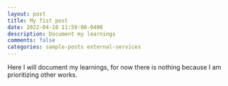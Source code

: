 ```yaml
---
layout: post
title: My fist post
date: 2022-04-18 11:59:00-0400
description: Document my learnings
comments: false
categories: sample-posts external-services
---
```


Here I will document my learnings, for now there is nothing because I am prioritizing other works.
